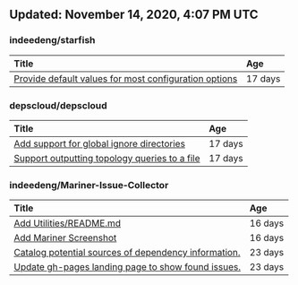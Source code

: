 ## Updated: November 14, 2020, 4:07 PM UTC


### indeedeng/starfish
|**Title**|**Age**|
|:----|:----|
|[Provide default values for most configuration options](https://github.com/indeedeng/starfish/issues/78)|17&nbsp;days|


### depscloud/depscloud
|**Title**|**Age**|
|:----|:----|
|[Add support for global ignore directories](https://github.com/depscloud/depscloud/issues/137)|17&nbsp;days|
|[Support outputting topology queries to a file](https://github.com/depscloud/depscloud/issues/135)|17&nbsp;days|


### indeedeng/Mariner-Issue-Collector
|**Title**|**Age**|
|:----|:----|
|[Add Utilities/README.md](https://github.com/indeedeng/Mariner-Issue-Collector/issues/30)|16&nbsp;days|
|[Add Mariner Screenshot](https://github.com/indeedeng/Mariner-Issue-Collector/issues/29)|16&nbsp;days|
|[Catalog potential sources of dependency information.](https://github.com/indeedeng/Mariner-Issue-Collector/issues/19)|23&nbsp;days|
|[Update gh-pages landing page to show found issues.](https://github.com/indeedeng/Mariner-Issue-Collector/issues/15)|23&nbsp;days|